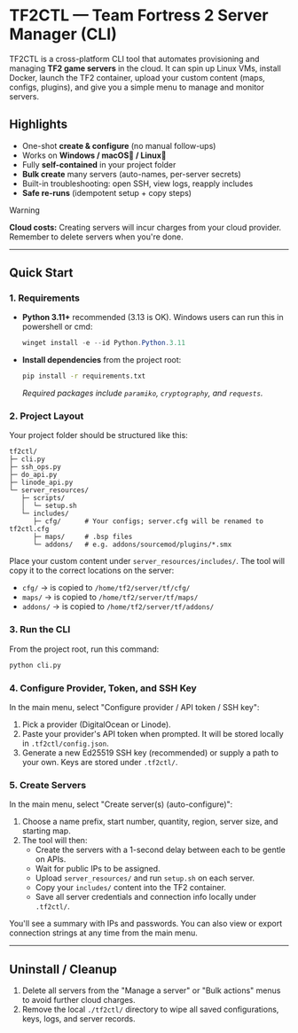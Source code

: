 # TF2CTL — Team Fortress 2 Server Manager (CLI)

TF2CTL is a cross-platform CLI tool that automates provisioning and managing **TF2 game servers** in the cloud. It can spin up Linux VMs, install Docker, launch the TF2 container, upload your custom content (maps, configs, plugins), and give you a simple menu to manage and monitor servers.

## Highlights

* One-shot **create & configure** (no manual follow-ups)
* Works on **Windows / macOS🤞 / Linux🤞**
* Fully **self-contained** in your project folder
* **Bulk create** many servers (auto-names, per-server secrets)
* Built-in troubleshooting: open SSH, view logs, reapply includes
* **Safe re-runs** (idempotent setup + copy steps)

> [!WARNING]
> **Cloud costs:** Creating servers will incur charges from your cloud provider. Remember to delete servers when you're done.

---

## Quick Start

### 1. Requirements

* **Python 3.11+** recommended (3.13 is OK).
    Windows users can run this in powershell or cmd:
    ```powershell
    winget install -e --id Python.Python.3.11
    ```
* **Install dependencies** from the project root:
    ```bash
    pip install -r requirements.txt
    ```
    *Required packages include `paramiko`, `cryptography`, and `requests`.*

### 2. Project Layout

Your project folder should be structured like this:

```plaintext
tf2ctl/
├─ cli.py
├─ ssh_ops.py
├─ do_api.py
├─ linode_api.py
└─ server_resources/
   ├─ scripts/
   │  └─ setup.sh
   └─ includes/
      ├─ cfg/      # Your configs; server.cfg will be renamed to tf2ctl.cfg
      ├─ maps/     # .bsp files
      └─ addons/   # e.g. addons/sourcemod/plugins/*.smx
```

Place your custom content under `server_resources/includes/`. The tool will copy it to the correct locations on the server:

* `cfg/` → is copied to `/home/tf2/server/tf/cfg/`
* `maps/` → is copied to `/home/tf2/server/tf/maps/`
* `addons/` → is copied to `/home/tf2/server/tf/addons/`

### 3. Run the CLI

From the project root, run this command:

```bash
python cli.py
```

### 4. Configure Provider, Token, and SSH Key

In the main menu, select "Configure provider / API token / SSH key":

1. Pick a provider (DigitalOcean or Linode).
2. Paste your provider's API token when prompted. It will be stored locally in `.tf2ctl/config.json`.
3. Generate a new Ed25519 SSH key (recommended) or supply a path to your own. Keys are stored under `.tf2ctl/`.

### 5. Create Servers

In the main menu, select "Create server(s) (auto-configure)":

1. Choose a name prefix, start number, quantity, region, server size, and starting map.
2. The tool will then:
   - Create the servers with a 1-second delay between each to be gentle on APIs.
   - Wait for public IPs to be assigned.
   - Upload `server_resources/` and run `setup.sh` on each server.
   - Copy your `includes/` content into the TF2 container.
   - Save all server credentials and connection info locally under `.tf2ctl/`.

You'll see a summary with IPs and passwords. You can also view or export connection strings at any time from the main menu.

---

## Uninstall / Cleanup

1. Delete all servers from the "Manage a server" or "Bulk actions" menus to avoid further cloud charges.
2. Remove the local `./tf2ctl/` directory to wipe all saved configurations, keys, logs, and server records.

